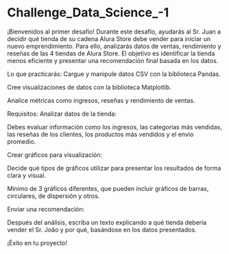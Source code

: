 # Challenge_Data_Science_-1


¡Bienvenidos al primer desafío!
Durante este desafío, ayudarás al Sr. Juan a decidir qué tienda de su cadena Alura Store debe vender para iniciar un nuevo emprendimiento. 
Para ello, analizarás datos de ventas, rendimiento y reseñas de las 4 tiendas de Alura Store. 
El objetivo es identificar la tienda menos eficiente y presentar una recomendación final basada en los datos.

Lo que practicarás:
Cargue y manipule datos CSV con la biblioteca Pandas.

Cree visualizaciones de datos con la biblioteca Matplotlib.

Analice métricas como ingresos, reseñas y rendimiento de ventas.

Requisitos:
Analizar datos de la tienda:

Debes evaluar información como los ingresos, las categorías más vendidas, las reseñas de los clientes, los productos más vendidos y el envío promedio.

 

Crear gráficos para visualización:

Decide qué tipos de gráficos utilizar para presentar los resultados de forma clara y visual.

Mínimo de 3 gráficos diferentes, que pueden incluir gráficos de barras, circulares, de dispersión y otros.

 

Enviar una recomendación:

Después del análisis, escriba un texto explicando a qué tienda debería vender el Sr. João y por qué, basándose en los datos presentados.

¡Éxito en tu proyecto!


